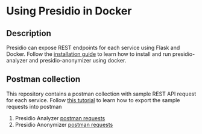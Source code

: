 # Using Presidio in Docker

## Description

Presidio can expose REST endpoints for each service using Flask and Docker. Follow the [installation guide](https://github.com/navalev/presidio/blob/V2/docs/installation.md#using-docker) to learn how to install and run presidio-analyzer and presidio-anonymizer using docker.

## Postman collection

This repository contains a postman collection with sample REST API request for each service. Follow [this tutorial](https://learning.postman.com/docs/getting-started/importing-and-exporting-data/#importing-data-into-postman) to learn how to export the sample requests into postman

1. Presidio Analyzer [postman requests](./PresidioAnalyzer.postman_collection.json)
2. Presidio Anonymizer [postman requests](./PresidioAnonymizer.postman_collection.json)
